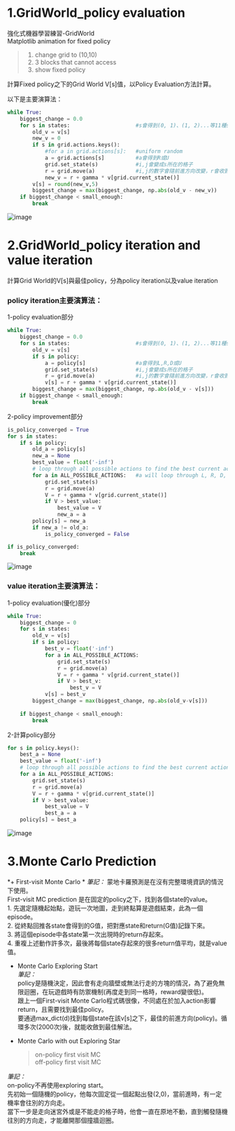 # 1.GridWorld_policy evaluation
強化式機器學習練習-GridWorld    
Matplotlib animation for fixed policy    

> 1. change grid to (10,10)    
> 2. 3 blocks that cannot access    
> 3. show fixed policy     

計算Fixed policy之下的Grid World V[s]值，以Policy Evaluation方法計算。     

以下是主要演算法： 
```python
while True:
    biggest_change = 0.0
    for s in states:                     #s會得到(0, 1)、(1, 2)...等11種state
        old_v = v[s]
        new_v = 0
        if s in grid.actions.keys():
            #for a in grid.actions[s]:   #uniform random
            a = grid.actions[s]          #a會得到R或U
            grid.set_state(s)            #i,j會變成s所在的格子
            r = grid.move(a)             #i,j的數字會隨前進方向改變，r會收到回傳的reward值
            new_v = r + gamma * v[grid.current_state()]
        v[s] = round(new_v,5)
        biggest_change = max(biggest_change, np.abs(old_v - new_v))
    if biggest_change < small_enough:
        break
```    
![image](https://github.com/RavenCheng1120/GridWorld/blob/master/RL_HW2_Fixed%20Policy%20Animation/result.png)    


# 2.GridWorld_policy iteration and value iteration
計算Grid World的V[s]與最佳policy，分為policy iteration以及value iteration      
### policy iteration主要演算法：      
1-policy evaluation部分   
```python
while True:
    biggest_change = 0.0
    for s in states:                     #s會得到(0, 1)、(1, 2)...等11種state
        old_v = v[s]
        if s in policy:
            a = policy[s]                #a會得到L,R,D或U
            grid.set_state(s)            #i,j會變成s所在的格子
            r = grid.move(a)             #i,j的數字會隨前進方向改變，r會收到回傳的reward值
            v[s] = r + gamma * v[grid.current_state()]
        biggest_change = max(biggest_change, np.abs(old_v - v[s]))
    if biggest_change < small_enough:
        break 
```       
2-policy improvement部分   
```python
is_policy_converged = True
for s in states:
    if s in policy:
        old_a = policy[s]
        new_a = None
        best_value = float('-inf')
        # loop through all possible actions to find the best current action
        for a in ALL_POSSIBLE_ACTIONS:   #a will loop through L, R, D, and U
            grid.set_state(s)
            r = grid.move(a)
            V = r + gamma * v[grid.current_state()]
            if V > best_value:
                best_value = V
                new_a = a
        policy[s] = new_a
        if new_a != old_a:
            is_policy_converged = False

if is_policy_converged:
    break
```     
![image](https://github.com/RavenCheng1120/GridWorld/blob/master/RL_HW3_Value%20Iteration/PolicyIteration.jpg)  

### value iteration主要演算法：   
1-policy evaluation(優化)部分    
```python
while True:
    biggest_change = 0
    for s in states:
        old_v = v[s]
        if s in policy:
            best_v = float('-inf')
            for a in ALL_POSSIBLE_ACTIONS:
                grid.set_state(s)
                r = grid.move(a)
                V = r + gamma * v[grid.current_state()]
                if V > best_v:
                    best_v = V
            v[s] = best_v
        biggest_change = max(biggest_change, np.abs(old_v-v[s]))
        
    if biggest_change < small_enough:
        break
```    
2-計算policy部分   
```python
for s in policy.keys():
    best_a = None
    best_value = float('-inf')
    # loop through all possible actions to find the best current action
    for a in ALL_POSSIBLE_ACTIONS:
        grid.set_state(s)
        r = grid.move(a)
        V = r + gamma * v[grid.current_state()]
        if V > best_value:
            best_value = V
            best_a = a
    policy[s] = best_a
```     
![image](https://github.com/RavenCheng1120/GridWorld/blob/master/RL_HW3_Value%20Iteration/ValueIteration.jpg)    
    
# 3.Monte Carlo Prediction
*+ First-visit Monte Carlo   * 
*筆記：*
蒙地卡羅預測是在沒有完整環境資訊的情況下使用。    
First-visit MC prediction 是在固定的policy之下，找到各個state的value。    
    1. 先選定隨機起始點，遊玩一次地圖，走到終點算是遊戲結束，此為一個episode。    
    2. 從終點回推各state會得到的G值，把對應state和return(G值)記錄下來。    
    3. 將這個episode中各state第一次出現時的return存起來。    
    4. 重複上述動作許多次，最後將每個state存起來的很多return值平均，就是value值。    
       
+ Monte Carlo Exploring Start    
*筆記：*    
policy是隨機決定，因此會有走向牆壁或無法行走的方塊的情況，為了避免無限迴圈，在玩遊戲時有防禦機制(再度走到同一格時，reward變很低)。    
跟上一個First-visit Monte Carlo程式碼很像，不同處在於加入action影響return，且需要找到最佳policy。    
要通過max_dict(d)找到每個state在該v[s]之下，最佳的前進方向(policy)。循環多次(2000次)後，就能收斂到最佳解法。    
    
    
+ Monte Carlo with out Exploring Star
    > on-policy first visit MC    
    > off-policy first visit MC     

*筆記：*    
on-policy不再使用exploring start。    
先初始一個隨機的policy，他每次固定從一個起點出發(2,0)，當前進時，有一定機率會往別的方向走。    
當下一步是走向迷宮外或是不能走的格子時，他會一直在原地不動，直到觸發隨機往別的方向走，才能離開那個撞牆迴圈。    
